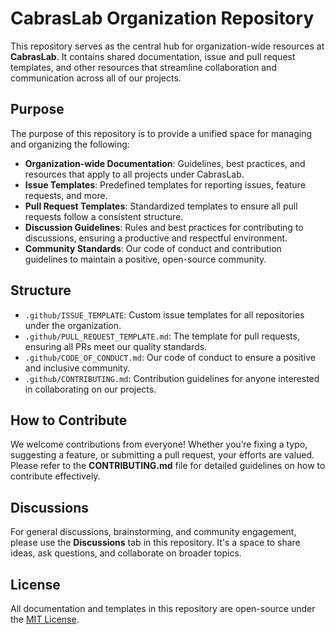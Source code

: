 # CabrasLab Organization Repository

This repository serves as the central hub for organization-wide resources at **CabrasLab**.
It contains shared documentation, issue and pull request templates, and other resources that streamline collaboration and communication across all of our projects.

## Purpose

The purpose of this repository is to provide a unified space for managing and organizing the following:

- **Organization-wide Documentation**: Guidelines, best practices, and resources that apply to all projects under CabrasLab.
- **Issue Templates**: Predefined templates for reporting issues, feature requests, and more.
- **Pull Request Templates**: Standardized templates to ensure all pull requests follow a consistent structure.
- **Discussion Guidelines**: Rules and best practices for contributing to discussions, ensuring a productive and respectful environment.
- **Community Standards**: Our code of conduct and contribution guidelines to maintain a positive, open-source community.
  
## Structure

- `.github/ISSUE_TEMPLATE`: Custom issue templates for all repositories under the organization.
- `.github/PULL_REQUEST_TEMPLATE.md`: The template for pull requests, ensuring all PRs meet our quality standards.
- `.github/CODE_OF_CONDUCT.md`: Our code of conduct to ensure a positive and inclusive community.
- `.github/CONTRIBUTING.md`: Contribution guidelines for anyone interested in collaborating on our projects.

## How to Contribute

We welcome contributions from everyone! Whether you’re fixing a typo, suggesting a feature, or submitting a pull request, your efforts are valued.
Please refer to the **CONTRIBUTING.md** file for detailed guidelines on how to contribute effectively.

## Discussions

For general discussions, brainstorming, and community engagement, please use the **Discussions** tab in this repository.
It's a space to share ideas, ask questions, and collaborate on broader topics.

## License

All documentation and templates in this repository are open-source under the [MIT License](LICENSE).
